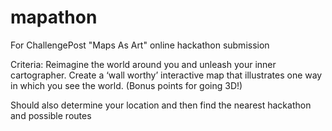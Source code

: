 # mapathon
For ChallengePost "Maps As Art" online hackathon submission


Criteria: Reimagine the world around you and unleash your inner cartographer. Create a ‘wall worthy’ interactive map that illustrates one way in which you see the world. (Bonus points for going 3D!)


Should also determine your location and then find the nearest hackathon and possible routes
